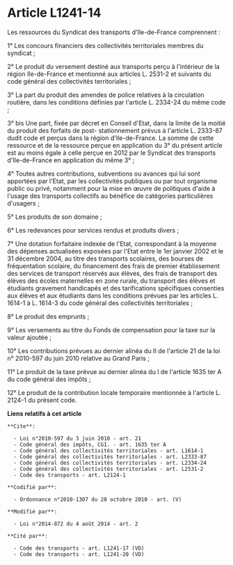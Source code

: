 # Article L1241-14

Les ressources du Syndicat des transports d'Ile-de-France comprennent : 

1° Les concours financiers des collectivités territoriales membres du syndicat ; 

2° Le produit du versement destiné aux transports perçu à l'intérieur de la région Ile-de-France et mentionné aux articles L.
2531-2 et suivants du code général des collectivités territoriales ; 

3° La part du produit des amendes de police relatives à la circulation routière, dans les conditions définies par l'article
L. 2334-24 du même code ; 

3° bis Une part, fixée par décret en Conseil d'Etat, dans la limite de la moitié du produit des forfaits de post-
stationnement prévus à l'article L. 2333-87 dudit code et perçus dans la région d'Ile-de-France. La somme de cette ressource
et de la ressource perçue en application du 3° du présent article est au moins égale à celle perçue en 2012 par le Syndicat
des transports d'Ile-de-France en application du même 3° ; 

4° Toutes autres contributions, subventions ou avances qui lui sont apportées par l'Etat, par les collectivités publiques ou
par tout organisme public ou privé, notamment pour la mise en œuvre de politiques d'aide à l'usage des transports collectifs
au bénéfice de catégories particulières d'usagers ; 

5° Les produits de son domaine ; 

6° Les redevances pour services rendus et produits divers ; 

7° Une dotation forfaitaire indexée de l'Etat, correspondant à la moyenne des dépenses actualisées exposées par l'Etat entre
le 1er janvier 2002 et le 31 décembre 2004, au titre des transports scolaires, des bourses de fréquentation scolaire, du
financement des frais de premier établissement des services de transport réservés aux élèves, des frais de transport des
élèves des écoles maternelles en zone rurale, du transport des élèves et étudiants gravement handicapés et des tarifications
spécifiques consenties aux élèves et aux étudiants dans les conditions prévues par les articles L. 1614-1 à L. 1614-3 du code
général des collectivités territoriales ; 

8° Le produit des emprunts ; 

9° Les versements au titre du Fonds de compensation pour la taxe sur la valeur ajoutée ; 

10° Les contributions prévues au dernier alinéa du II de l'article 21 de la loi n° 2010-597 du juin 2010 relative au Grand
Paris ; 

11° Le produit de la taxe prévue au dernier alinéa du I de l'article 1635 ter A du code général des impôts ; 

12° Le produit de la contribution locale temporaire mentionnée à l'article L. 2124-1 du présent code.

**Liens relatifs à cet article**

	**Cite**:

	  - Loi n°2010-597 du 3 juin 2010 - art. 21
	  - Code général des impôts, CGI. - art. 1635 ter A
	  - Code général des collectivités territoriales - art. L1614-1
	  - Code général des collectivités territoriales - art. L2333-87
	  - Code général des collectivités territoriales - art. L2334-24
	  - Code général des collectivités territoriales - art. L2531-2
	  - Code des transports - art. L2124-1

	**Codifié par**:

	  - Ordonnance n°2010-1307 du 28 octobre 2010 - art. (V)

	**Modifié par**:

	  - Loi n°2014-872 du 4 août 2014 - art. 2

	**Cité par**:

	  - Code des transports - art. L1241-17 (VD)
	  - Code des transports - art. L1241-20 (VD)
